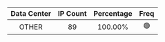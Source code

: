 | Data Center | IP Count | Percentage | Freq |
|:------------:|:--------:|:-----------:|:-----:|
| OTHER | 89 | 100.00% | 🟢 |